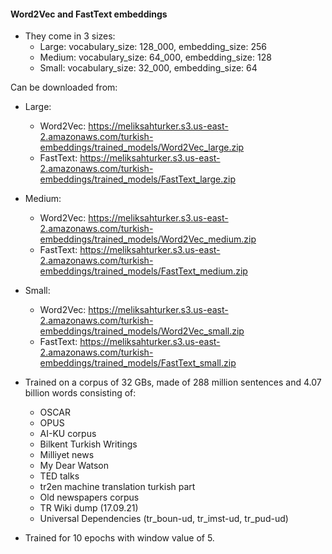 #### Word2Vec and FastText embeddings

- They come in 3 sizes:
	- Large: vocabulary_size: 128_000, embedding_size: 256
	- Medium: vocabulary_size: 64_000, embedding_size: 128
	- Small: vocabulary_size: 32_000, embedding_size: 64

Can be downloaded from:
- Large:
	- Word2Vec: https://meliksahturker.s3.us-east-2.amazonaws.com/turkish-embeddings/trained_models/Word2Vec_large.zip
	- FastText: https://meliksahturker.s3.us-east-2.amazonaws.com/turkish-embeddings/trained_models/FastText_large.zip
- Medium:
	- Word2Vec: https://meliksahturker.s3.us-east-2.amazonaws.com/turkish-embeddings/trained_models/Word2Vec_medium.zip
	- FastText: https://meliksahturker.s3.us-east-2.amazonaws.com/turkish-embeddings/trained_models/FastText_medium.zip
	
- Small:
	- Word2Vec: https://meliksahturker.s3.us-east-2.amazonaws.com/turkish-embeddings/trained_models/Word2Vec_small.zip
	- FastText: https://meliksahturker.s3.us-east-2.amazonaws.com/turkish-embeddings/trained_models/FastText_small.zip

- Trained on a corpus of 32 GBs, made of 288 million sentences and 4.07 billion words consisting of:
	- OSCAR
	- OPUS
	- AI-KU corpus
	- Bilkent Turkish Writings
	- Milliyet news
	- My Dear Watson
	- TED talks
	- tr2en machine translation turkish part
	- Old newspapers corpus
	- TR Wiki dump (17.09.21)
	- Universal Dependencies (tr_boun-ud, tr_imst-ud, tr_pud-ud)
- Trained for 10 epochs with window value of 5.